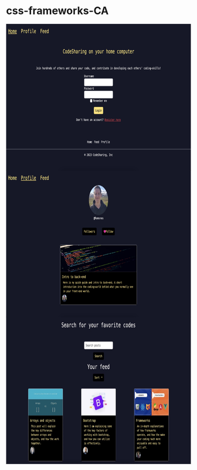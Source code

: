 # css-frameworks-CA

<a href="https://github.com/Ramsnes/projectExam1Private">
  <img align="center" src="/images/screenshots/home.jpeg" width="800" height="400" alt="#"  />
</a>
<a href="https://github.com/Ramsnes/projectExam1Private">
  <img align="center" src="/images/screenshots/profile.jpeg" width="800" height="400" alt="#"  />
</a>
<a href="https://github.com/Ramsnes/projectExam1Private">
  <img align="center" src="/images/screenshots/feed.jpeg" width="800" height="400" alt="#"  />
</a>
